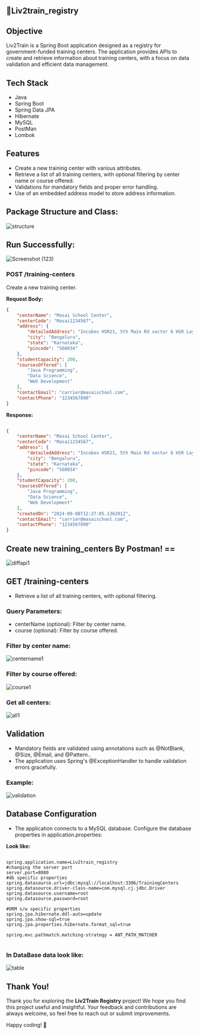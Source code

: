 ## 🎯Liv2train_registry

## Objective

Liv2Train is a Spring Boot application designed as a registry for government-funded training centers. The application provides APIs to create and retrieve information about training centers, with a focus on data validation and efficient data management.

## Tech Stack

- Java
- Spring Boot
- Spring Data JPA
- Hibernate
- MySQL
- PostMan
- Lombok

## Features
- Create a new training center with various attributes.
- Retrieve a list of all training centers, with optional filtering by center name or course offered.
- Validations for mandatory fields and proper error handling.
- Use of an embedded address model to store address information.

## Package Structure and Class:
![structure](https://github.com/user-attachments/assets/1f59aa49-e9d0-4d4e-85a3-cd025c6e89b8)

## Run Successfully:
![Screenshot (123)](https://github.com/user-attachments/assets/7d70f8da-f28d-4a83-9b9d-b87631ebf1ff)


### POST /training-centers
Create a new training center.

**Request Body:**
```json
{
    "centerName": "Masai School Center",
    "centerCode": "Masai1234567",
    "address": {
        "detailedAddress": "Incubex HSR21, 5th Main Rd sector 6 HSR Layout Bengaluru, Karnataka",
        "city": "Bengaluru",
        "state": "Karnataka",
        "pincode": "560034"
    },
    "studentCapacity": 200,
    "coursesOffered": [
        "Java Programming",
        "Data Science",
        "Web Development"
    ],
    "contactEmail": "carrier@masaischool.com",
    "contactPhone": "1234567890"
}
```

**Response:**
```json

{
    "centerName": "Masai School Center",
    "centerCode": "Masai1234567",
    "address": {
        "detailedAddress": "Incubex HSR21, 5th Main Rd sector 6 HSR Layout Bengaluru, Karnataka",
        "city": "Bengaluru",
        "state": "Karnataka",
        "pincode": "560034"
    },
    "studentCapacity": 200,
    "coursesOffered": [
        "Java Programming",
        "Data Science",
        "Web Development"
    ],
    "createdOn": "2024-09-08T12:27:05.136201Z",
    "contactEmail": "carrier@masaischool.com",
    "contactPhone": "1234567890"
}

```
## Create new training_centers By Postman! ==
![diffapi1](https://github.com/user-attachments/assets/47a8c9ad-e7a9-4428-95d1-0f2a5954358b)

## GET /training-centers

- Retrieve a list of all training centers, with optional filtering.
### Query Parameters:

  - centerName (optional): Filter by center name.
  - course (optional): Filter by course offered.

### Filter by center name:
![centername1](https://github.com/user-attachments/assets/26293837-6e71-4a7e-9976-f704e0484cbb)
### Filter by course offered:
![course1](https://github.com/user-attachments/assets/94128f60-1fd0-4fbb-80ad-dedabd367ba6)
### Get all centers:
![all1](https://github.com/user-attachments/assets/813355e2-142f-4499-aa8b-5a4e4bfbfb77)

## Validation
- Mandatory fields are validated using annotations such as @NotBlank, @Size, @Email, and @Pattern..
- The application uses Spring's @ExceptionHandler to handle validation errors gracefully.

### Example:
![validation](https://github.com/user-attachments/assets/17231207-869c-4c20-a329-51a8b1251cfc)


## Database Configuration
- The application connects to a MySQL database. Configure the database properties in application.properties:

**Look like:**
```

spring.application.name=Liv2train_registry
#changing the server port
server.port=8080
#db specific properties
spring.datasource.url=jdbc:mysql://localhost:3306/TrainingCenters
spring.datasource.driver-class-name=com.mysql.cj.jdbc.Driver
spring.datasource.username=root
spring.datasource.password=root

#ORM s/w specific properties
spring.jpa.hibernate.ddl-auto=update
spring.jpa.show-sql=true
spring.jpa.properties.hibernate.format_sql=true

spring.mvc.pathmatch.matching-strategy = ANT_PATH_MATCHER


```
### In DataBase data look like:
![table](https://github.com/user-attachments/assets/fe9a1a7a-05e6-4f8f-ac1f-26c88275ea84)

## Thank You!
Thank you for exploring the **Liv2Train Registry** project! We hope you find this project useful and insightful. Your feedback and contributions are always welcome, so feel free to reach out or submit improvements. 

Happy coding! 🚀
